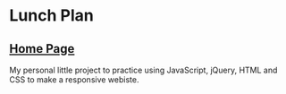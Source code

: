 # Lunch Plan

## [Home Page](https://trungvuh.github.io/LunchPlan/)

My personal little project to practice using JavaScript, jQuery, HTML and CSS to make a responsive webiste.


